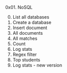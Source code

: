 0x01. NoSQL

0. List all databases
1. Create a database
2. Insert document
3. All documents
4. All matches
5. Count
12. Log stats
13. Regex filter
14. Top students
15. Log stats - new version
